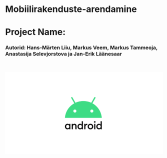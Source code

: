 # Mobiilirakenduste-arendamine

# Project Name: 
### Autorid: Hans-Märten Liiu, Markus Veem, Markus Tammeoja, Anastasija Selevjorstova ja Jan-Erik Läänesaar
</br>


![Source code](android.png)
